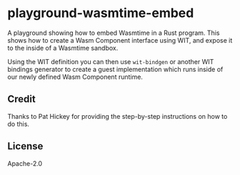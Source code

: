 # playground-wasmtime-embed

A playground showing how to embed Wasmtime in a Rust program. This shows how to
create a Wasm Component interface using WIT, and expose it to the inside of a
Wasmtime sandbox.

Using the WIT definition you can then use `wit-bindgen` or another WIT bindings
generator to create a guest implementation which runs inside of our newly
defined Wasm Component runtime.

## Credit

Thanks to Pat Hickey for providing the step-by-step instructions on how to do
this.

## License

Apache-2.0

